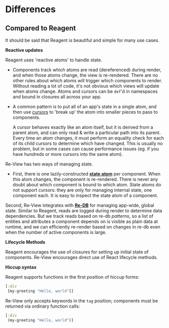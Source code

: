 # Differences

## Compared to Reagent

It should be said that Reagent is beautiful and simple for many use cases.

**Reactive updates**

Reagent uses 'reactive atoms' to handle state.

- Components track which atoms are read (dereferenced) during render, and when those atoms change, the view is re-rendered. There are no other rules about which atoms will trigger which components to render. Without reading a lot of code, it's not obvious which views will update when atoms change. Atoms and cursors can be `def`'d in namespaces and bound in closures all across your app.
- A common pattern is to put all of an app's state in a single atom, and then use [cursors](https://github.com/reagent-project/reagent-cookbook/tree/master/basics/cursors) to 'break up' the atom into smaller pieces to pass to components.

    A cursor behaves exactly like an atom itself, but it is derived from a parent atom, and can only read & write a particular path into its parent. Every time an atom changes, it must perform an equality check for each of its child cursors to determine which have changed. This is usually no problem, but in some cases can cause performance issues (eg. if you have hundreds or more cursors into the same atom).

Re-View has two ways of managing state.

- First, there is one lazily-constructed **[state atom](getting-started#state-atoms)** per component. When this atom changes, the component is re-rendered. There is never any doubt about which component is bound to which atom. State atoms do not support cursors: they are only for managing internal state, one component each. It is easy to inspect the state atom of a component.

Second, Re-View integrates with **[Re-DB](https://www.github.com/mhuebert/re-db)** for managing app-wide, global state. Similar to Reagent, reads are logged during render to determine data dependencies. But we track reads based on re-db _patterns_, so a list of entities and attributes a component depends on is visible as plain data at runtime, and we can efficiently re-render based on changes in re-db even when the number of active components is large.

**Lifecycle Methods**

Reagent encourages the use of closures for setting up initial state of components. Re-View encourages direct use of React lifecycle methods.

**Hiccup syntax**

Reagent supports functions in the first position of hiccup forms:

```clj
[:div
 [my-greeting "Hello, world"]]
```

Re-View only accepts keywords in the `tag` position; components must be returned via ordinary function calls:

```clj
[:div
 (my-greeting "Hello, world")]
```


